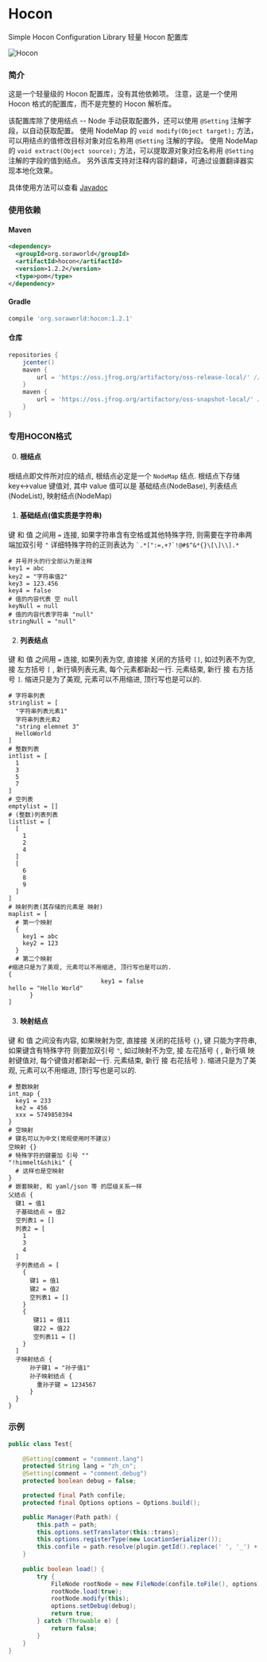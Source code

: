 # Hocon
Simple Hocon Configuration Library
轻量 Hocon 配置库

![Hocon](https://github.com/Himmelt/Hocon/workflows/Hocon/badge.svg)

### 简介
这是一个轻量级的 Hocon 配置库，没有其他依赖项。
注意，这是一个使用 Hocon 格式的配置库，而不是完整的 Hocon 解析库。

该配置库除了使用结点 -- Node 手动获取配置外，还可以使用 `@Setting` 注解字段，以自动获取配置。
使用 NodeMap 的 `void modify(Object target);` 方法，可以用结点的值修改目标对象对应名称用 `@Setting` 注解的字段。
使用 NodeMap 的 `void extract(Object source);` 方法，可以提取源对象对应名称用 `@Setting` 注解的字段的值到结点。
另外该库支持对注释内容的翻译，可通过设置翻译器实现本地化效果。

具体使用方法可以查看 [Javadoc](https://docs.soraworld.org/hocon/)

### 使用依赖
#### Maven
```xml
<dependency>
  <groupId>org.soraworld</groupId>
  <artifactId>hocon</artifactId>
  <version>1.2.2</version>
  <type>pom</type>
</dependency>
```
#### Gradle
```groovy
compile 'org.soraworld:hocon:1.2.1'
```
#### 仓库
```groovy
repositories {
    jcenter()
    maven {
        url = 'https://oss.jfrog.org/artifactory/oss-release-local/' //''https://oss.jfrog.org/artifactory/libs-release/'
    }
    maven {
        url = 'https://oss.jfrog.org/artifactory/oss-snapshot-local/' //'https://oss.jfrog.org/artifactory/libs-snapshot/'
    }
}
```

### 专用HOCON格式
0. #### 根结点

根结点即文件所对应的结点, 根结点必定是一个 `NodeMap` 结点.
根结点下存储 key<->value 键值对, 其中 value 值可以是
基础结点(NodeBase), 列表结点(NodeList), 映射结点(NodeMap)

1. #### 基础结点(值实质是字符串)

键 和 值 之间用 `=` 连接, 如果字符串含有空格或其他特殊字符,
则需要在字符串两端加双引号 `"`
详细特殊字符的正则表达为 ``` `.*[":=,+?`!@#$^&*{}\[\]\\].* ```
```hocon
# 井号开头的行全部认为是注释
key1 = abc
key2 = "字符串值2"
key3 = 123.456
key4 = false
# 值的内容代表 空 null
keyNull = null
# 值的内容代表字符串 "null"
stringNull = "null"
```

2. #### 列表结点

键 和 值 之间用 `=` 连接, 如果列表为空, 直接接 关闭的方括号 `[]`,
如过列表不为空, 接 左方括号 `[` , 新行填列表元素, 每个元素都新起一行.
元素结束, 新行 接 右方括号 `]`.
缩进只是为了美观, 元素可以不用缩进, 顶行写也是可以的.
```hocon
# 字符串列表
stringlist = [
  "字符串列表元素1"
  字符串列表元素2
  "string elemnet 3"
  HelloWorld
]
# 整数列表
intlist = [
  1
  3
  5
  7
]
# 空列表
emptylist = []
# (整数)列表列表
listlist = [
  [
    1
    2
    4
  ]
  [
    6
    8
    9
  ]
]
# 映射列表(其存储的元素是 映射)
maplist = [
  # 第一个映射
  {
    key1 = abc
    key2 = 123
  }
  # 第二个映射
#缩进只是为了美观, 元素可以不用缩进, 顶行写也是可以的.
{
                          key1 = false
hello = "Hello World"
      }
]
```

3. #### 映射结点

键 和 值 之间没有内容, 如果映射为空, 直接接 关闭的花括号 `{}`,
键 只能为字符串, 如果键含有特殊字符 则要加双引号 `"`,
如过映射不为空, 接 左花括号 `{` , 新行填 映射键值对, 每个键值对都新起一行.
元素结束, 新行 接 右花括号 `}`.
缩进只是为了美观, 元素可以不用缩进, 顶行写也是可以的.
```hocon
# 整数映射
int_map {
  key1 = 233
  ke2 = 456
  xxx = 5749850394
}
# 空映射
# 键名可以为中文(常规使用时不建议)
空映射 {}
# 特殊字符的键要加 引号 ""
"!himmelt&shiki" {
  # 这样也是空映射
}
# 嵌套映射, 和 yaml/json 等 的层级关系一样
父结点 {
  键1 = 值1
  子基础结点 = 值2
  空列表1 = []
  列表2 = [
    1
    3
    4
  ]
  子列表结点 = [
    {
      键1 = 值1
      键2 = 值2
      空列表1 = []
    }
    {
       键11 = 值11
       键22 = 值22
       空列表11 = []
    }
  ]
  子映射结点 {
      孙子键1 = "孙子值1"
      孙子映射结点 {
        重孙子键 = 1234567
      }
  }
}
```

### 示例
```java
public class Test{
    
    @Setting(comment = "comment.lang")
    protected String lang = "zh_cn";
    @Setting(comment = "comment.debug")
    protected boolean debug = false;

    protected final Path confile;
    protected final Options options = Options.build();

    public Manager(Path path) {
        this.path = path;
        this.options.setTranslator(this::trans);
        this.options.registerType(new LocationSerializer());
        this.confile = path.resolve(plugin.getId().replace(' ', '_') + ".conf");
    }
    
    public boolean load() {
        try {
            FileNode rootNode = new FileNode(confile.toFile(), options);
            rootNode.load(true);
            rootNode.modify(this);
            options.setDebug(debug);
            return true;
        } catch (Throwable e) {
            return false;
        }
    }
}
```
